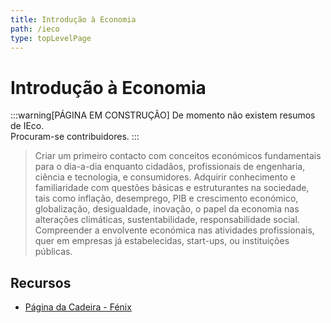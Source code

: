 ```yaml
---
title: Introdução à Economia
path: /ieco
type: topLevelPage
---
```


# Introdução à Economia

:::warning[PÁGINA EM CONSTRUÇÃO]
De momento não existem resumos de IEco.  
Procuram-se contribuidores.
:::

> Criar um primeiro contacto com conceitos económicos fundamentais para o dia-a-dia enquanto cidadãos, profissionais de engenharia, ciência e tecnologia, e consumidores.
> Adquirir conhecimento e familiaridade com questões básicas e estruturantes na sociedade, tais como inflação, desemprego, PIB e crescimento económico, globalização, desigualdade, inovação, o papel da economia nas alterações climáticas, sustentabilidade, responsabilidade social.
> Compreender a envolvente económica nas atividades profissionais, quer em empresas já estabelecidas, start-ups, ou instituições públicas.

## Recursos

- [Página da Cadeira - Fénix](https://fenix.tecnico.ulisboa.pt/disciplinas/IEco/2022-2023/1-semestre)
